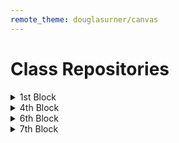```yaml
---
remote_theme: douglasurner/canvas
---
```


# Class Repositories

<details>
  <summary>1st Block</summary>
  
  * [Dionte H.](https://github.com/K-dion)
  * [Douglas U.](https://github.com/DouglasUrner)
  
</details>

<details>
  <summary>4th Block</summary>
  
  * [Madison A.](https://github.com/wowitsmadiao)
  * [Emma H.](https://github.com/fcr-harris)
  * [Douglas U.](https://github.com/DouglasUrner)
  
</details>

<details>
  <summary>6th Block</summary>
  
  * [Thomas K.](https://github.com/Kay9000)
  * [Douglas U.](https://github.com/DouglasUrner)
  * [Lukas P.](https://github.com/LukasPaulus)
 
 </details>
 

<details>
  <summary>7th Block</summary>
  
  * [Douglas U.](https://github.com/DouglasUrner)

</details>




